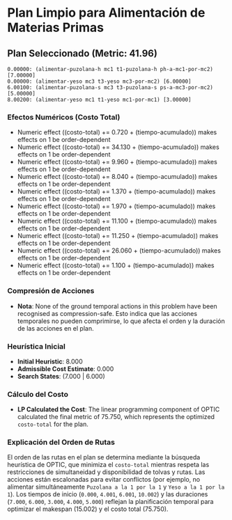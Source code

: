 # Plan Limpio para Alimentación de Materias Primas

## Plan Seleccionado (Metric: 41.96)

```
0.00000: (alimentar-puzolana-h mc1 t1-puzolana-h ph-a-mc1-por-mc2) [7.00000]
0.00000: (alimentar-yeso mc3 t3-yeso mc3-por-mc2) [6.00000]
6.00100: (alimentar-puzolana-s mc3 t3-puzolana-s ps-a-mc3-por-mc2) [5.00000]
8.00200: (alimentar-yeso mc1 t1-yeso mc1-por-mc1) [3.00000]
```

### Efectos Numéricos (Costo Total)
- Numeric effect ((costo-total) += 0.720 + (tiempo-acumulado)) makes effects on 1 be order-dependent
- Numeric effect ((costo-total) += 34.130 + (tiempo-acumulado)) makes effects on 1 be order-dependent
- Numeric effect ((costo-total) += 9.960 + (tiempo-acumulado)) makes effects on 1 be order-dependent
- Numeric effect ((costo-total) += 8.040 + (tiempo-acumulado)) makes effects on 1 be order-dependent
- Numeric effect ((costo-total) += 1.370 + (tiempo-acumulado)) makes effects on 1 be order-dependent
- Numeric effect ((costo-total) += 1.970 + (tiempo-acumulado)) makes effects on 1 be order-dependent
- Numeric effect ((costo-total) += 11.100 + (tiempo-acumulado)) makes effects on 1 be order-dependent
- Numeric effect ((costo-total) += 11.250 + (tiempo-acumulado)) makes effects on 1 be order-dependent
- Numeric effect ((costo-total) += 26.060 + (tiempo-acumulado)) makes effects on 1 be order-dependent
- Numeric effect ((costo-total) += 1.100 + (tiempo-acumulado)) makes effects on 1 be order-dependent

### Compresión de Acciones
- **Nota**: None of the ground temporal actions in this problem have been recognised as compression-safe.
  Esto indica que las acciones temporales no pueden comprimirse, lo que afecta el orden y la duración de las acciones en el plan.

### Heurística Inicial
- **Initial Heuristic**: 8.000
- **Admissible Cost Estimate**: 0.000
- **Search States**: (7.000 | 6.000)

### Cálculo del Costo
- **LP Calculated the Cost**: The linear programming component of OPTIC calculated the final metric of 75.750, which represents the optimized `costo-total` for the plan.

### Explicación del Orden de Rutas
El orden de las rutas en el plan se determina mediante la búsqueda heurística de OPTIC, que minimiza el `costo-total` mientras respeta las restricciones de simultaneidad y disponibilidad de tolvas y rutas. Las acciones están escalonadas para evitar conflictos (por ejemplo, no alimentar simultáneamente `Puzolana a la 1 por la 1` y `Yeso a la 1 por la 1`). Los tiempos de inicio (`0.000`, `4.001`, `6.001`, `10.002`) y las duraciones (`7.000`, `6.000`, `3.000`, `4.000`, `5.000`) reflejan la planificación temporal para optimizar el makespan (15.002) y el costo total (75.750).
